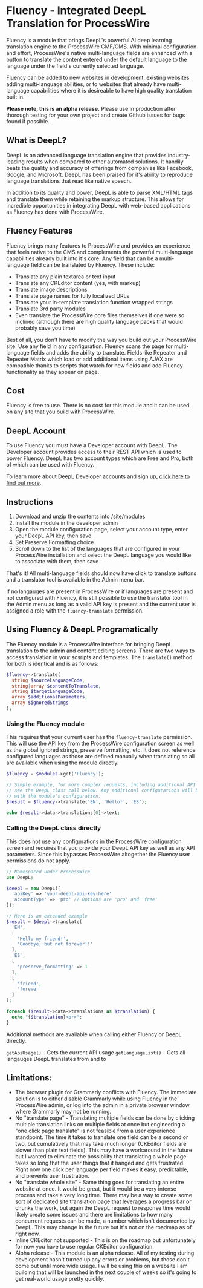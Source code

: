 # Fluency - Integrated DeepL Translation for ProcessWire
Fluency is a module that brings DeepL's powerful AI deep learning translation engine to the ProcessWire CMF/CMS. With minimal configuration and effort, ProcessWire's native multi-language fields are enhanced with a button to translate the content entered under the default language to the language under the field's currently selected language.

Fluency can be added to new websites in development, existing websites adding multi-language abilities, or to websites that already have multi-language capabilities where it is desireable to have high quality translation built in.

**Please note, this is an alpha release.** Please use in production after thorough testing for your own project and create Github issues for bugs found if possible.

## What is DeepL?
DeepL is an advanced language translation engine that provides industry-leading results when compared to other automated solutions. It handily beats the quality and accuracy of offerings from companies like Facebook, Google, and Microsoft. DeepL has been praised for it's ability to reproduce language translations that read like native speech.

In addition to its quality and power, DeepL is able to parse XML/HTML tags and translate them while retaining the markup structure. This allows for incredible opportunities in integrating DeepL with web-based applications as Fluency has done with ProcessWire.

## Fluency Features
Fluency brings many features to ProcessWire and provides an experience that feels native to the CMS and complements the powerful multi-language capabilities already built into it's core. Any field that can be a multi-language field can be translated by Fluency. These include:

- Translate any plain textarea or text input
- Translate any CKEditor content (yes, with markup)
- Translate image descriptions
- Translate page names for fully localized URLs
- Translate your in-template translation function wrapped strings
- Translate 3rd party modules
- Even translate the ProcessWire core files themselves if one were so inclined (although there are high quality language packs that would probably save you time)

Best of all, you don't have to modify the way you build out your ProcessWire site. Use any field in any configuration. Fluency scans the page for multi-language fields and adds the ability to translate. Fields like Repeater and Repeater Matrix which load or add additional items using AJAX are compatible thanks to scripts that watch for new fields and add Fluency functionality as they appear on page.

## Cost
Fluency is free to use. There is no cost for this module and it can be used on any site that you build with ProcessWire.

## DeepL Account
To use Fluency you must have a Developer account with DeepL. The Developer account provides access to their REST API which is used to power Fluency. DeepL has two account types which are Free and Pro, both of which can be used with Fluency.

To learn more about DeepL Developer accounts and sign up, [click here to find out more](https://www.deepl.com/pro#developer).

## Instructions
1. Download and unzip the contents into /site/modules
2. Install the module in the developer admin
3. Open the module configuration page, select your account type, enter your DeepL API key, then save
4. Set Preserve Formatting choice
5. Scroll down to the list of the languages that are configured in your ProcessWire installation and select the DeepL language you would like to associate with them, then save

That's it! All multi-language fields should now have click to translate buttons and a translator tool is available in the Admin menu bar.

If no langauges are present in ProcessWire or if languages are present and not configured with Fluency, it is still possible to use the translator tool in the Admin menu as long as a valid API key is present and the current user is assigned a role with the `fluency-translate` permission.

## Using Fluency & DeepL Programatically
The Fluency module is a ProcessWire interface for bringing DeepL translation to the admin and content editing screens. There are two ways to access translation in your scsripts and templates. The `translate()` method for both is identical and is as follows:

```php
$fluency->translate(
  string $sourceLanguageCode,
  string|array $contentToTranslate,
  string $targetLanguageCode,
  array $additionalParameters,
  array $ignoredStrings
);
```

### Using the Fluency module
This requires that your current user has the `fluency-translate` permission. This will use the API key from the ProcessWire configuration screen as well as the global ignored strings, preserve formatting, etc. It does not reference configured languages as those are defined manually when translating so all are available when using the module directly.

```php
$fluency = $modules->get('Fluency');

// Simple example, for more complex requests, including additional API parameters
// see the DeepL class call below. Any additional configurations will be merged
// with the module's configuration.
$result = $fluency->translate('EN', 'Hello!', 'ES');

echo $result->data->translations[0]->text;
```

### Calling the DeepL class directly
This does not use any configurations in the ProcessWire configuration screen and requires that you provide your DeepL API key as well as any API parameters. Since this bypasses ProcessWire altogether the Fluency user permissions do not apply.

```php
// Namespaced under ProcessWire
use DeepL;

$deepl = new DeepL([
  'apiKey' => 'your-deepl-api-key-here'
  'accountType' => 'pro' // Options are 'pro' and 'free'
]);

// Here is an extended example
$result = $deepl->translate(
  'EN',
  [
    'Hello my friend!',
    'Goodbye, but not forever!!'
  ],
  'ES',
  [
    'preserve_formatting' => 1
  ],
  [
    'friend',
    'forever'
  ]
);

foreach ($result->data->translations as $translation) {
  echo "{$translation}<br>";
}
```

Additional methods are available when calling either Fluency or DeepL directly.

`getApiUsage()` - Gets the current API usage
`getLanguageList()` - Gets all langauges DeepL translates from and to

## Limitations:
- The browser plugin for Grammarly conflicts with Fluency. The immediate solution is to either disable Grammarly while using Fluency in the ProcessWire admin, or log into the admin in a private browser window where Grammarly may not be running.
- No "translate page" - Translating multiple fields can be done by clicking multiple translation links on multiple fields at once but engineering a "one click page translate" is not feasible from a user experience standpoint. The time it takes to translate one field can be a second or two, but cumulatively that may take much longer (CKEditor fields are slower than plain text fields). This may have a workaround in the future but I wanted to eliminate the possibility that translating a whole page takes so long that the user things that it hanged and gets frustrated. Right now one click per language per field makes it easy, predictable, and prevents user frustration.
- No "translate whole site" - Same thing goes for translating an entire website at once. It would be great, but it would be a very intense process and take a very long time. There may be a way to create some sort of dedicated site translation page that leverages a progress bar or chunks the work, but again the DeepL request to response time would likely create some issues and there are limitations to how many concurrent requests can be made, a number which isn't documented by DeepL. This may change in the future but it's not on the roadmap as of right now.
- Inline CKEditor not supported - This is on the roadmap but unfortunately for now you have to use regular CKEditor configuration.
- Alpha release - This module is an alpha release. All of my testing during development hasn't turned up any errors or problems, but those don't come out until more wide usage. I will be using this on a website I am building that will be launched in the next couple of weeks so it's going to get real-world usage pretty quickly.
